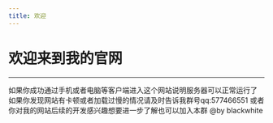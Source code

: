 ```yaml
---
title: 欢迎
---
```

# 欢迎来到我的官网
---
如果你成功通过手机或者电脑等客户端进入这个网站说明服务器可以正常运行了
如果你发现网站有卡顿或者加载过慢的情况请及时告诉我群号qq:577466551
或者你对我的网站后续的开发感兴趣想要进一步了解也可以加入本群
@by blackwhite
